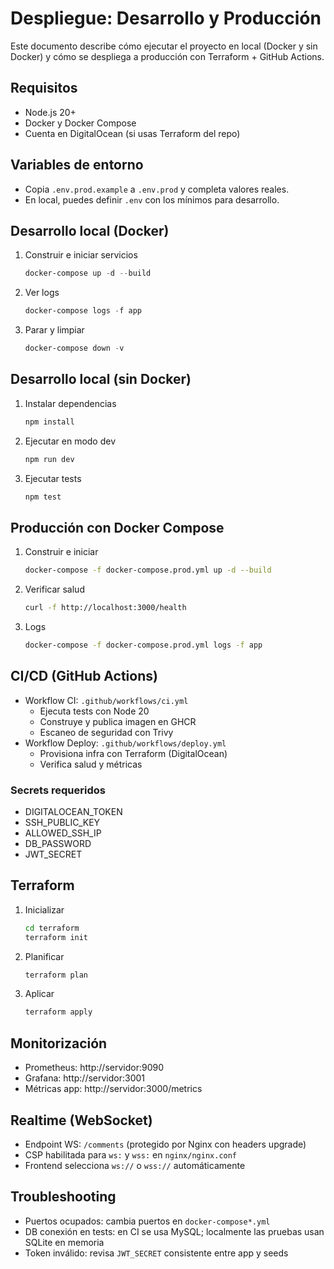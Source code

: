 # Despliegue: Desarrollo y Producción

Este documento describe cómo ejecutar el proyecto en local (Docker y sin Docker) y cómo se despliega a producción con Terraform + GitHub Actions.

## Requisitos
- Node.js 20+
- Docker y Docker Compose
- Cuenta en DigitalOcean (si usas Terraform del repo)

## Variables de entorno
- Copia `.env.prod.example` a `.env.prod` y completa valores reales.
- En local, puedes definir `.env` con los mínimos para desarrollo.

## Desarrollo local (Docker)
1. Construir e iniciar servicios
   ```powershell
   docker-compose up -d --build
   ```
2. Ver logs
   ```powershell
   docker-compose logs -f app
   ```
3. Parar y limpiar
   ```powershell
   docker-compose down -v
   ```

## Desarrollo local (sin Docker)
1. Instalar dependencias
   ```powershell
   npm install
   ```
2. Ejecutar en modo dev
   ```powershell
   npm run dev
   ```
3. Ejecutar tests
   ```powershell
   npm test
   ```

## Producción con Docker Compose
1. Construir e iniciar
   ```bash
   docker-compose -f docker-compose.prod.yml up -d --build
   ```
2. Verificar salud
   ```bash
   curl -f http://localhost:3000/health
   ```
3. Logs
   ```bash
   docker-compose -f docker-compose.prod.yml logs -f app
   ```

## CI/CD (GitHub Actions)
- Workflow CI: `.github/workflows/ci.yml`
  - Ejecuta tests con Node 20
  - Construye y publica imagen en GHCR
  - Escaneo de seguridad con Trivy
- Workflow Deploy: `.github/workflows/deploy.yml`
  - Provisiona infra con Terraform (DigitalOcean)
  - Verifica salud y métricas

### Secrets requeridos
- DIGITALOCEAN_TOKEN
- SSH_PUBLIC_KEY
- ALLOWED_SSH_IP
- DB_PASSWORD
- JWT_SECRET

## Terraform
1. Inicializar
   ```bash
   cd terraform
   terraform init
   ```
2. Planificar
   ```bash
   terraform plan
   ```
3. Aplicar
   ```bash
   terraform apply
   ```

## Monitorización
- Prometheus: http://servidor:9090
- Grafana: http://servidor:3001
- Métricas app: http://servidor:3000/metrics

## Realtime (WebSocket)
- Endpoint WS: `/comments` (protegido por Nginx con headers upgrade)
- CSP habilitada para `ws:` y `wss:` en `nginx/nginx.conf`
- Frontend selecciona `ws://` o `wss://` automáticamente

## Troubleshooting
- Puertos ocupados: cambia puertos en `docker-compose*.yml`
- DB conexión en tests: en CI se usa MySQL; localmente las pruebas usan SQLite en memoria
- Token inválido: revisa `JWT_SECRET` consistente entre app y seeds
